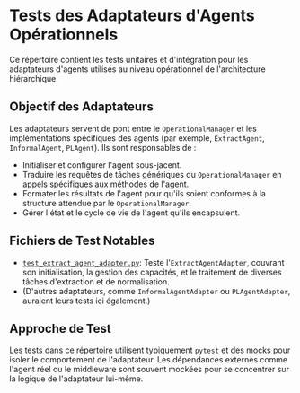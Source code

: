 # Tests des Adaptateurs d'Agents Opérationnels

Ce répertoire contient les tests unitaires et d'intégration pour les adaptateurs d'agents utilisés au niveau opérationnel de l'architecture hiérarchique.

## Objectif des Adaptateurs

Les adaptateurs servent de pont entre le `OperationalManager` et les implémentations spécifiques des agents (par exemple, `ExtractAgent`, `InformalAgent`, `PLAgent`). Ils sont responsables de :
*   Initialiser et configurer l'agent sous-jacent.
*   Traduire les requêtes de tâches génériques du `OperationalManager` en appels spécifiques aux méthodes de l'agent.
*   Formater les résultats de l'agent pour qu'ils soient conformes à la structure attendue par le `OperationalManager`.
*   Gérer l'état et le cycle de vie de l'agent qu'ils encapsulent.

## Fichiers de Test Notables

*   [`test_extract_agent_adapter.py`](test_extract_agent_adapter.py:1): Teste l'`ExtractAgentAdapter`, couvrant son initialisation, la gestion des capacités, et le traitement de diverses tâches d'extraction et de normalisation.
*   (D'autres adaptateurs, comme `InformalAgentAdapter` ou `PLAgentAdapter`, auraient leurs tests ici également.)

## Approche de Test

Les tests dans ce répertoire utilisent typiquement `pytest` et des mocks pour isoler le comportement de l'adaptateur. Les dépendances externes comme l'agent réel ou le middleware sont souvent mockées pour se concentrer sur la logique de l'adaptateur lui-même.